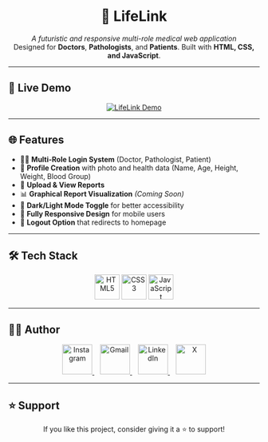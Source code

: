 <h1 align="center">💊 LifeLink</h1>

<p align="center">
  <i>A futuristic and responsive multi-role medical web application</i>  
  <br>
  Designed for <b>Doctors</b>, <b>Pathologists</b>, and <b>Patients</b>.  
  Built with <b>HTML, CSS, and JavaScript</b>.
</p>

---

## 🚀 Live Demo  

<p align="center">
  <a href="https://chandansaha2005.github.io/LifeLink/" target="_blank">
    <img src="https://img.shields.io/badge/LifeLink%20WebApp-Click%20Here-00C853?style=for-the-badge&logo=google-chrome&logoColor=white" alt="LifeLink Demo"/>
  </a>
</p>

---

## 🌐 Features  

- 👨‍⚕ **Multi-Role Login System** (Doctor, Pathologist, Patient)  
- 📸 **Profile Creation** with photo and health data (Name, Age, Height, Weight, Blood Group)  
- 📁 **Upload & View Reports**  
- 📊 **Graphical Report Visualization** *(Coming Soon)*  
- 🌙 **Dark/Light Mode Toggle** for better accessibility  
- 📱 **Fully Responsive Design** for mobile users  
- 🚪 **Logout Option** that redirects to homepage  

---

## 🛠️ Tech Stack  

<p align="center">
  <img src="https://cdn.jsdelivr.net/gh/devicons/devicon/icons/html5/html5-original.svg" alt="HTML5" width="50" height="50"/>
  <img src="https://cdn.jsdelivr.net/gh/devicons/devicon/icons/css3/css3-original.svg" alt="CSS3" width="50" height="50"/>
  <img src="https://cdn.jsdelivr.net/gh/devicons/devicon/icons/javascript/javascript-original.svg" alt="JavaScript" width="50" height="50"/>
</p>

---

## 👨‍💻 Author  

<p align="center">
  <a href="https://www.instagram.com/c_h_a_n_d_a_n_0_1/" target="_blank">
    <img src="https://cdn-icons-png.flaticon.com/512/2111/2111463.png" width="60" alt="Instagram" />
  </a>
  &nbsp;&nbsp;
  <a href="mailto:chandansaha1945@gmail.com">
    <img src="https://cdn-icons-png.flaticon.com/512/732/732200.png" width="60" alt="Gmail" />
  </a>
  &nbsp;&nbsp;
  <a href="https://www.linkedin.com/in/chandan-saha-228560327/" target="_blank">
    <img src="https://cdn-icons-png.flaticon.com/512/174/174857.png" width="60" alt="LinkedIn" />
  </a>
  &nbsp;&nbsp;
  <a href="https://x.com/chandansahaaaa?s=09" target="_blank">
    <img src="https://cdn-icons-png.flaticon.com/512/733/733579.png" width="60" alt="X" />
  </a>
</p>


---

## ⭐ Support  

<p align="center">  
If you like this project, consider giving it a ⭐ to support!  
</p>
